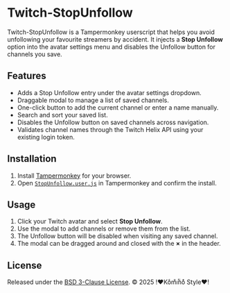 # Twitch-StopUnfollow

Twitch-StopUnfollow is a Tampermonkey userscript that helps you avoid unfollowing your favourite streamers by accident. It injects a **Stop Unfollow** option into the avatar settings menu and disables the Unfollow button for channels you save.

## Features

- Adds a Stop Unfollow entry under the avatar settings dropdown.
- Draggable modal to manage a list of saved channels.
- One-click button to add the current channel or enter a name manually.
- Search and sort your saved list.
- Disables the Unfollow button on saved channels across navigation.
- Validates channel names through the Twitch Helix API using your existing login token.

## Installation

1. Install [Tampermonkey](https://www.tampermonkey.net/) for your browser.
2. Open [`StopUnfollow.user.js`](./StopUnfollow.user.js) in Tampermonkey and confirm the install.

## Usage

1. Click your Twitch avatar and select **Stop Unfollow**.
2. Use the modal to add channels or remove them from the list.
3. The Unfollow button will be disabled when visiting any saved channel.
4. The modal can be dragged around and closed with the **×** in the header.

## License

Released under the [BSD 3-Clause License](LICENSE). © 2025 !♥Koͨmͧiͭnͥoͤ Style♥!
